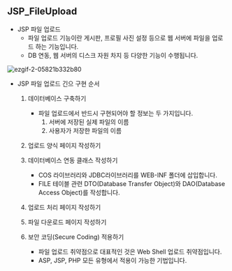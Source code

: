 ## JSP_FileUpload

* JSP 파일 업로드
    * 파일 업로드 기능이란 게시판, 프로필 사진 설정 등으로 웹 서버에 파일을 업로드 하는 기능입니다.
    * DB 연동, 웹 서버의 디스크 자원 차지 등 다양한 기능이 수행됩니다.

![ezgif-2-05821b332b80](https://user-images.githubusercontent.com/38427658/55099494-250ef600-5103-11e9-951d-3d2c4aab589f.gif)

* JSP 파일 업로드 긴으 구현 순서

    1. 데이터베이스 구축하기
        * 파일 업로드에서 반드시 구현되어야 할 정보는 두 가지입니다.
            1. 서버에 저장된 실제 파일의 이름
            2. 사용자가 저장한 파일의 이름

    2. 업로드 양식 페이지 작성하기

    3. 데이터베이스 연동 클래스 작성하기
        * COS 라이브러리와 JDBC라이브러리를 WEB-INF 폴더에 삽입합니다.
        * FILE 테이블 관련 DTO(Database Transfer Object)와 DAO(Database Access Object)를 작성합니다.

    4. 업로드 처리 페이지 작성하기

    5. 파일 다운로드 페이지 작성하기

    6. 보안 코딩(Secure Coding) 적용하기
        * 파일 업로드 취약점으로 대표적인 것은 Web Shell 업로드 취약점입니다.
        * ASP, JSP, PHP 모든 유형에서 적용이 가능한 기법입니다.